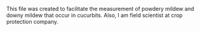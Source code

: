 This file was created to facilitate the measurement of powdery mildew and downy mildew that occur in cucurbits.
Also, I  am field scientist at crop protection company.

